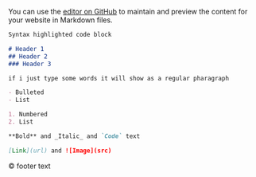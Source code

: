 <link rel="stylesheet" type="text/css" href="style.css">

<div class="red"></div>

You can use the [editor on GitHub](https://github.com/jEF420/testing/edit/master/index.md) to maintain and preview the content for your website in Markdown files.

```markdown
Syntax highlighted code block

# Header 1
## Header 2
### Header 3

if i just type some words it will show as a regular pharagraph

- Bulleted
- List

1. Numbered
2. List

**Bold** and _Italic_ and `Code` text

[Link](url) and ![Image](src)
```
<div class="footer"> &copy; footer text </div>
